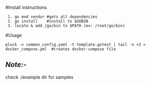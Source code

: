 #Install instructions
```
 1. go mod vendor #gets all dependencies
 2. go install    #install to $GOBIN
 3. locate & add /go/bin to $PATH (ex: /root/go/bin)
```

#Usage
```
pluck -v common_config.yaml -t template.gotext | tail -n +2 > docker_compose.yml  #creates docker-compose file
```

_Note:-_
-
check ./example dir for samples
